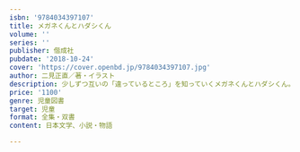 ```yaml
---
isbn: '9784034397107'
title: メガネくんとハダシくん
volume: ''
series: ''
publisher: 偕成社
pubdate: '2018-10-24'
cover: 'https://cover.openbd.jp/9784034397107.jpg'
author: 二見正直／著・イラスト
description: 少しずつ互いの「違っているところ」を知っていくメガネくんとハダシくん。ケンカをしながらも絆を深めていく2匹のくまのお話。
price: '1100'
genre: 児童図書
target: 児童
format: 全集・双書
content: 日本文学、小説・物語

---
```

